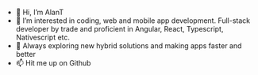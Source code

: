 - 👋 Hi, I’m AlanT
- 👀 I’m interested in coding, web and mobile app development. Full-stack developer by trade and proficient in Angular, React, Typescript, Nativescript etc.
- 🌱 Always exploring new hybrid solutions and making apps faster and better
- 📫 Hit me up on Github

<!---
alantanatnet/alantanatnet is a ✨ special ✨ repository because its `README.md` (this file) appears on your GitHub profile.
You can click the Preview link to take a look at your changes.
--->
